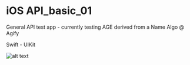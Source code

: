 
# iOS API_basic_01

General API test app - currently testing AGE derived from a Name Algo @ Agify

Swift - UIKit
 
![alt text](https://github.com/R-Cole/API_basic_01/tree/main/JSON_practice_04/Assets.xcassets/readme_image_01.imageset/readme_image_01.png?raw=true)